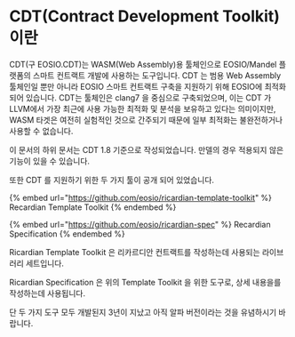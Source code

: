 # CDT(Contract Development Toolkit) 이란

CDT(구 EOSIO.CDT)는 WASM(Web Assembly)용 툴체인으로 EOSIO/Mandel 플랫폼의 스마트 컨트랙트 개발에 사용하는 도구입니다. CDT 는 범용 Web Assembly 툴체인일 뿐만 아니라 EOSIO 스마트 컨트랙트 구축을 지원하기 위해 EOSIO에 최적화되어 있습니다. CDT는 툴체인은 clang7 을 중심으로 구축되었으며, 이는 CDT 가 LLVM에서 가장 최근에 사용 가능한 최적화 및 분석을 보유하고 있다는 의미이지만, WASM 타겟은 여전히 실험적인 것으로 간주되기 때문에 일부 최적화는 불완전하거나 사용할 수 없습니다.

이 문서의 하위 문서는 CDT 1.8 기준으로 작성되었습니다. 만델의 경우 적용되지 않은 기능이 있을 수 있습니다.

또한 CDT 를 지원하기 위한 두 가지 툴이 공개 되어 있었습니다.

{% embed url="https://github.com/eosio/ricardian-template-toolkit" %}
Recardian Template Toolkit
{% endembed %}

{% embed url="https://github.com/eosio/ricardian-spec" %}
Recardian Specification
{% endembed %}

Ricardian Template Toolkit 은 리카르디안 컨트랙트를 작성하는데 사용되는 라이브러리 세트입니다.

Ricardian Specification 은 위의 Template Toolkit 을 위한 도구로, 상세 내용을를 작성하는데 사용됩니다.

단 두 가지 도구 모두 개발된지 3년이 지났고 아직 알파 버전이라는 것을 유념하시기 바랍니다.
